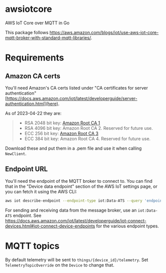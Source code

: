 # awsiotcore
AWS IoT Core over MQTT in Go

This package follows https://aws.amazon.com/blogs/iot/use-aws-iot-core-mqtt-broker-with-standard-mqtt-libraries/.

# Requirements

## Amazon CA certs

You'll need Amazon's CA certs listed under "CA certificates for server authentication" [https://docs.aws.amazon.com/iot/latest/developerguide/server-authentication.html](here).

As of 2023-04-22 they are:

> - RSA 2048 bit key: [Amazon Root CA 1](https://www.amazontrust.com/repository/AmazonRootCA1.pem)
> - RSA 4096 bit key: Amazon Root CA 2. Reserved for future use.
> - ECC 256 bit key: [Amazon Root CA 3](https://www.amazontrust.com/repository/AmazonRootCA3.pem)
> - ECC 384 bit key: Amazon Root CA 4. Reserved for future use.

Download these and put them in a .pem file and use it when calling `NewClient`.

## Endpoint URL

You'll need the endpoint of the MQTT broker to connect to. You can find that in the "Device data endpoint" section of the AWS IoT settings page, or you can fetch it using the AWS CLI:

```sh
aws iot describe-endpoint --endpoint-type iot:Data-ATS --query 'endpointAddress' --output text
```

For sending and receiving data from the message broker, use an `iot:Data-ATS` endpoint. See https://docs.aws.amazon.com/iot/latest/developerguide/iot-connect-devices.html#iot-connect-device-endpoints for the various endpoint types.

# MQTT topics

By default telemetry will be sent to `things/{device_id}/telemetry`. Set `TelemetryTopicOverride`
on the `Device` to change that.
